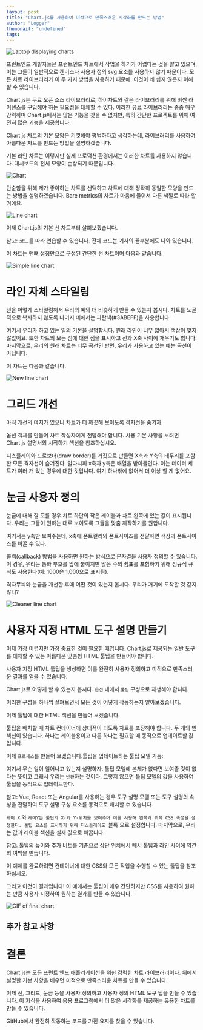 ```yaml
---
layout: post
title: "Chart.js를 사용하여 미적으로 만족스러운 시각화를 만드는 방법"
author: "Logger"
thumbnail: "undefined"
tags: 
---
```



![Laptop displaying charts](https://miro.medium.com/max/3840/1*t6wp6xn1GJfKE8uIuNbm7Q.png)

프런트엔드 개발자들은 프런트엔드 차트에서 작업을 하기가 어렵다는 것을 알고 있으며, 이는 그들이 일반적으로 캔버스나 사용자 정의 svg 요소를 사용하지 않기 때문이다. 모든 차트 라이브러리가 이 두 가지 방법을 사용하기 때문에, 이것이 왜 쉽지 않은지 이해할 수 있습니다.

Chart.js는 무료 오픈 소스 라이브러리로, 하이차트와 같은 라이브러리를 위해 비싼 라이센스를 구입해야 하는 필요성을 대체할 수 있다. 이러한 유료 라이브러리는 종종 매우 강력하며 Chart.js에서는 많은 기능을 찾을 수 없지만, 특히 간단한 프로젝트를 위해 여전히 많은 기능을 제공합니다.

Chart.js 차트의 기본 모양은 기껏해야 평범하다고 생각하는데, 라이브러리를 사용하여 아름다운 차트를 만드는 방법을 설명하겠습니다.

기본 라인 차트는 이렇지만 실제 프로덕션 환경에서는 이러한 차트를 사용하지 않습니다. 대시보드의 전체 모양이 손상되기 때문입니다.

![Chart](https://miro.medium.com/max/2836/1*l-wUmJX2fwhXhepVfKF7tQ.png)

단순함을 위해 제가 좋아하는 차트를 선택하고 차트에 대해 정확히 동일한 모양을 만드는 방법을 설명하겠습니다. Bare metrics의 차트가 마음에 들어서 다른 색깔로 따라 할 거예요.

![Line chart](https://miro.medium.com/max/1986/1*s55DqhTtEZ-d8duqqcUrsg.png)

이제 Chart.js의 기본 선 차트부터 살펴보겠습니다.

참고: 코드를 따라 연습할 수 있습니다. 전체 코드는 기사의 끝부분에도 나와 있습니다.

이 차트는 맨뼈 설정만으로 구성된 간단한 선 차트이며 다음과 같습니다.

![Simple line chart](https://miro.medium.com/max/1446/1*Kr0t35rCYJAZ6MIM3hkJqg.png)

# 라인 자체 스타일링

선을 어떻게 스타일링해서 우리의 예와 더 비슷하게 만들 수 있는지 봅시다. 차트를 노골적으로 복사하지 않도록 나머지 예에서는 파란색(#3ABEFF)을 사용합니다.

여기서 우리가 하고 있는 일의 기본을 설명합시다. 원래 라인이 너무 얇아서 색상이 맞지 않았어요. 또한 차트의 모든 점에 대한 점을 표시하고 선과 X축 사이에 채우기도 합니다. 마지막으로, 우리의 원래 차트는 너무 곡선인 반면, 우리가 사용하고 있는 예는 곡선이 아닙니다.

이 차트는 다음과 같습니다.

![New line chart](https://miro.medium.com/max/1464/1*p_uieRaAv3RUapIkznCJsw.png)

# 그리드 개선

아직 개선의 여지가 있으니 차트가 더 깨끗해 보이도록 격자선을 숨기자.

옵션 객체를 만들어 차트 작성자에게 전달해야 합니다. 사용 기본 사항을 보려면 Chart.js 설명서의 시작하기 섹션을 참조하십시오.

디스플레이와 드로보더(draw border)를 거짓으로 만들면 X축과 Y축의 테두리를 포함한 모든 격자선이 숨겨진다. 알다시피 x축과 y축은 배열을 받아들인다. 이는 데이터 세트가 여러 개 있는 경우에 대한 것입니다. 여기 하나밖에 없어서 더 이상 할 게 없어요.

# 눈금 사용자 정의

눈금에 대해 잘 모를 경우 차트 하단의 작은 레이블과 차트 왼쪽에 있는 값이 표시됩니다. 우리는 그들이 원하는 대로 보이도록 그들을 맞춤 제작하기를 원합니다.

여기서는 y축만 보여주는데, x축에 폰트컬러와 폰트사이즈를 전달하면 색상과 폰트사이즈를 바꿀 수 있다.

콜백(callback) 방법을 사용하면 원하는 방식으로 문자열을 사용자 정의할 수 있습니다. 이 경우, 우리는 통화 부호를 앞에 붙이지만 많은 수의 쉼표를 포함하기 위해 정규식 규칙도 사용한다(예: 1000은 1,000으로 표시됨).

격자무늬와 눈금을 개선한 후에 어떤 것이 있는지 봅시다. 우리가 거기에 도착할 것 같지 않니?

![Cleaner line chart](https://miro.medium.com/max/1424/1*0O81vss-MIXSUsFvm-xzJg.png)

# 사용자 지정 HTML 도구 설명 만들기

이제 가장 어렵지만 가장 중요한 것이 필요한 때입니다. Chart.js로 제공되는 일반 도구를 대체할 수 있는 아름다운 맞춤형 HTML 툴팁을 만들어야 합니다.

사용자 지정 HTML 툴팁을 생성하면 이를 완전히 사용자 정의하고 미적으로 만족스러운 결과를 얻을 수 있습니다.

Chart.js로 어떻게 할 수 있는지 봅시다. `옵션` 내에서 `툴팁` 구성으로 재생해야 합니다.

이러한 구성을 하나씩 살펴보면서 모든 것이 어떻게 작동하는지 알아보겠습니다.

이제 툴팁에 대한 HTML 섹션을 만들어 보겠습니다.

툴팁을 배치할 때 차트 컨테이너에 상대적이 되도록 차트를 포장해야 합니다. 두 개의 빈 섹션이 있습니다. 하나는 레이블용이고 다른 하나는 필요할 때 동적으로 업데이트할 값입니다.

이제 `프로세스`를 만들어 보겠습니다.툴팁을 업데이트하는 툴팁 모델 기능:

여기서 무슨 일이 일어나고 있는지 설명하자. 툴팁 모델에 본체가 없다면 보여줄 것이 없다는 뜻이고 그래서 우리는 `반환`하는 것이다. 그렇지 않으면 툴팁 모델의 값을 사용하여 툴팁을 동적으로 업데이트한다.

참고: Vue, React 또는 Angular를 사용하는 경우 도구 설명 모델 또는 도구 설명의 속성을 전달하여 도구 설명 구성 요소를 동적으로 배치할 수 있습니다.

`케어 X` 와 `케어Y는 툴팁의 X-와 Y-위치를 보여주며 이를 사용해 왼쪽과 위쪽 CSS 속성을 설정한다. 툴팁 요소를 표시하기 위해 디스플레이도 `블록`으로 설정합니다. 마지막으로, 우리는 값과 레이블 섹션을 실제 값으로 바꿉니다.

참고: 툴팁의 높이와 추가 비트를 기준으로 상단 위치에서 빼서 툴팁과 라인 사이에 약간의 여백을 만듭니다.

이 예제를 완료하려면 컨테이너에 대한 CSS와 모든 작업을 수행할 수 있는 툴팁을 참조하십시오.

그리고 이것이 결과입니다! 이 예에서는 툴팁이 매우 간단하지만 CSS를 사용하여 원하는 만큼 사용자 지정하여 원하는 결과를 만들 수 있습니다.

![GIF of final chart](https://miro.medium.com/max/1088/1*jutE_9egGcI0gpVjWNfMbg.gif)

## 추가 참고 사항

# 결론

Chart.js는 모든 프런트 엔드 애플리케이션을 위한 강력한 차트 라이브러리이다. 위에서 설명한 기본 사항을 배우면 미적으로 만족스러운 차트를 만들 수 있습니다.

이제 선, 그리드, 눈금 등을 사용자 정의하고 사용자 정의 HTML 도구 팁을 만들 수 있습니다. 이 지식을 사용하여 응용 프로그램에서 더 많은 시각화를 제공하는 유용한 차트를 만들 수 있습니다.

GitHub에서 완전히 작동하는 코드를 가진 요지를 찾을 수 있습니다.